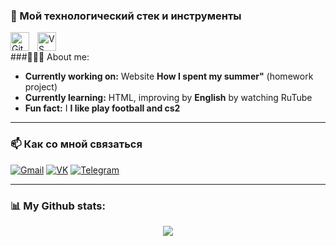 ### 🧰 Мой технологический стек и инструменты






<img align="left" alt="GitHub" width="30px" style="padding-right:10px;" src="https://cdn.jsdelivr.net/gh/devicons/devicon/icons/github/github-original.svg" />
<img align="left" alt="VS Code" width="30px" style="padding-right:10px;" src="https://cdn.jsdelivr.net/gh/devicons/devicon/icons/vscode/vscode-original.svg" />
<br />

###👩🏻‍🏫 About me:
-  **Currently working on:** Website **How I spent my summer"** (homework project) 
-  **Currently learning:** HTML, improving by **English** by watching RuTube
-  **Fun fact:** I **I like play football and cs2**
  
---

### 📫 Как со мной связаться

[![Gmail](https://img.shields.io/badge/Gmail-D14836?style=for-the-badge&logo=gmail&logoColor=white)](mailto:ibragimtchopanov@yandex.ru)
[![VK](https://img.shields.io/badge/ВКонтакте-0077FF?style=for-the-badge&logo=vk&logoColor=white)](https://vk.com/chopanov16)
[![Telegram](https://img.shields.io/badge/Telegram-2CA5E0?style=for-the-badge&logo=telegram&logoColor=white)](https://t.me/chopanov17)

---

### 📊 My Github stats:
<p align="center">
 <img src="https://github.com/beliu777/README"

